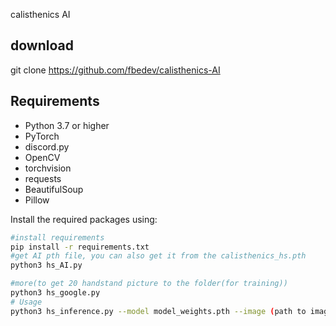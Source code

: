 calisthenics AI
## download
git clone https://github.com/fbedev/calisthenics-AI

## Requirements
- Python 3.7 or higher
- PyTorch
- discord.py
- OpenCV
- torchvision
- requests
- BeautifulSoup
- Pillow

Install the required packages using:
```bash
#install requirements
pip install -r requirements.txt
#get AI pth file, you can also get it from the calisthenics_hs.pth
python3 hs_AI.py

#more(to get 20 handstand picture to the folder(for training))
python3 hs_google.py
# Usage
python3 hs_inference.py --model model_weights.pth --image (path to image)
